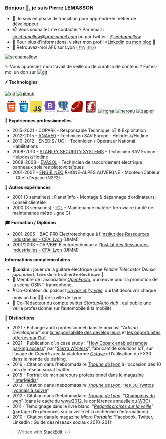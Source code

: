 ### Bonjour 👋, je suis Pierre LEMASSON

- 🔭 Je suis en phase de transition pour apprendre le métier de développeur
- 📫 Vous souhaitez me contacter ? Par email : [*sir.chamallow@protonmail.com*](mailto:sir.chamallow@protonmail.com) ou par twitter : @[*sirchamallow*](https://twitter.com/sirchamallow) 
- 📄 Pour plus d'informations, visiter mon profil *[Linkedin](https://www.linkedin.com/in/pierrelemasson/) ou [mon blog](https://sir.chamallow.com) 🔗
- 📢 Retrouvez-moi AFK sur Lyon (🇫🇷 🇪🇺)

<p align="left"> <a href="https://twitter.com/sirchamallow" target="blank"><img src="https://img.shields.io/twitter/follow/sirchamallow?logo=twitter&style=for-the-badge" alt="sirchamallow" /></a> </p>

✨ Vous appréciez mon travail de veille ou de curation de contenu ? Faites-moi un don sur <a href="https://www.paypal.com/donate?business=ADLAZ8EHH9JT4&no_recurring=0&currency_code=EUR" target="_blank" rel="noreferrer"><img src="https://user-images.githubusercontent.com/16926444/158174193-f57e1ad1-e524-4577-bd5a-958e09800376.svg" alt="git" width="100" height="30"/></a> 
</br>

**⚡ Technologies**

<a href="https://www.git.com" target="_blank" rel="noreferrer"><img src="https://user-images.githubusercontent.com/16926444/140777544-75a7b4a2-1627-41ed-9df1-df447eff4854.png" alt="git" width="90" height="30"/></a> <a href="https://www.github.com" target="_blank" rel="noreferrer"><img src="https://user-images.githubusercontent.com/16926444/140777574-2e28fadc-3a50-4203-b867-c9aa2a4d7e03.png" alt="github" width="110" height="30"/></a>

<a href="https://developer.mozilla.org/fr/docs/Learn/HTML/Introduction_to_HTML" target="_blank" rel="noreferrer"><img src="https://raw.githubusercontent.com/devicons/devicon/master/icons/html5/html5-original-wordmark.svg" alt="html5" width="40" height="40"/></a><a href="https://developer.mozilla.org/fr/docs/Learn/CSS/First_steps" target="_blank" rel="noreferrer"><img src="https://raw.githubusercontent.com/devicons/devicon/master/icons/css3/css3-original-wordmark.svg" alt="css3" width="40" height="40"/></a><a href="https://developer.mozilla.org/fr/docs/Learn/JavaScript/First_steps" target="_blank" rel="noreferrer"><img src="https://raw.githubusercontent.com/devicons/devicon/master/icons/javascript/javascript-original.svg" alt="javascript" width="40" height="40"/></a> <a href="https://getbootstrap.com" target="_blank" rel="noreferrer"> <img src="https://raw.githubusercontent.com/devicons/devicon/master/icons/bootstrap/bootstrap-plain-wordmark.svg" alt="bootstrap" width="40" height="40"/> </a> <a href="https://www.postgresql.org" target="_blank" rel="noreferrer"> <img src="https://raw.githubusercontent.com/devicons/devicon/master/icons/postgresql/postgresql-original-wordmark.svg" alt="postgresql" width="40" height="40"/></a> <a href="https://www.ruby-lang.org/en/" target="_blank" rel="noreferrer"> <img src="https://raw.githubusercontent.com/devicons/devicon/master/icons/ruby/ruby-original.svg" alt="ruby" width="40" height="40"/></a> <a href="https://rubyonrails.org" target="_blank" rel="noreferrer"> <img src="https://raw.githubusercontent.com/devicons/devicon/master/icons/rails/rails-original-wordmark.svg" alt="rails" width="40" height="40"/></a> <a href="https://www.figma.com" target="_blank" rel="noreferrer"><img src="https://www.vectorlogo.zone/logos/figma/figma-icon.svg" alt="figma" width="40" height="40"/></a> <a href="https://heroku.com" target="_blank" rel="noreferrer"> <img src="https://www.vectorlogo.zone/logos/heroku/heroku-icon.svg" alt="heroku" width="40" height="40"/></a> <a href="https://zapier.com" target="_blank" rel="noreferrer"> <img src="https://www.vectorlogo.zone/logos/zapier/zapier-icon.svg" alt="zapier" width="40" height="40"/> </a> </p>


**💼 Expériences professionnelles**

 - 2015-2021 - COPARK - Responsable Technique IoT & Exploitation
 - 2012-2015 - [ANAVEO](https://www.anaveo.fr/) - Technicien SAV Europe - Helpdesk/Hotline
 - 2010-2012 - ENEDIS / UOI - Technicien / Opérateur National Habilitations
 - 2008-2010 - [STANLEY SECURITY SYSTEMS](https://www.stanleysecurity.fr/) - Technicien SAV France - Helpdesk/Hotline
 - 2008-2008 - [EVASOL](https://www.evasol.fr/) - Technicien de raccordement électrique  panneaux solaires photovoltaïques
 - 2001-2007 - [ENGIE INEO](https://www.engie-solutions.com/fr) RHÔNE-ALPES AUVERGNE - Monteur/Câbleur – Chef d’équipe (N2P2)
  
**🤔 Autres expériences**

 - 2001 (3 semaines) : Planet’Info - Montage & dépannage d’ordinateurs; conseil clientèle
 - 2000 (3 semaines) : [TCL](https://www.tcl.fr/) - Maintenance matériel ferroviaire (unité de maintenance métro Ligne C)

**🎓 Formation / Diplômes**
- 2001-2005 - BAC PRO Électrotechnique à l'[Institut des Ressources Industrielles - CFAI Lyon](https://www.iri-lyon.com/institut-des-ressources-industrielles) (UIMM)
- 2001/2003 - CAP/BEP Électrotechnique à l'[Institut des Ressources Industrielles - CFAI Lyon](https://www.iri-lyon.com/institut-des-ressources-industrielles) (UIMM)

**Informations complémentaires**

- 🎸**Loisirs** : jouer de la guitare électrique (une *Fender Telecaster Deluxe japonaise*), faire de la trottinette électrique 🛴
- 🧐 Membre de l’association *[OpenFacto](https://openfacto.fr/)*, qui œuvre pour la promotion de la scène OSINT francophone.
- 🎙️ Co-Créateur du podcast *[Un bar et j’y vais](https://unbaretjyvais.eu/)*, qui fait découvrir chaque mois un bar 🍻🍷 de la ville de Lyon
- 🚗 Co-Rédacteur du compte twitter *[StartupAuto.club](https://twitter.com/startupautoclub)* , qui publie une veille professionnel sur l’automobile & la mobilité

**📄 Distinctions**

- 2021 - Echange audio professionnel dans le podcast "*Artisan Développeur*" sur [la responsabilité des développeurs](https://podcast.ausha.co/artisan-developpeur/la-responsabilite-des-developpeurs-avec-pierre-lemasson) et [les opportunités offertes par l'IoT](https://podcast.ausha.co/artisan-developpeur/les-opportunites-offertes-par-l-iot-avec-pierre-lemasson)
- 2021 - Publication d’un case study : "[How Copark enabled remote parking access](https://www.sierrawireless.com/resources/case-study/octave-enables-remote-parking-access/)" par "*[Sierra Wireless](https://www.sierrawireless.com)*", fabricant de solutions IoT, sur l’usage de *Copark* avec la plateforme *[Octave](https://www.sierrawireless.com/octave/)* et l’utilisation du FX30 dans le monde du parking.
- 2016 - Citation dans l’hebdomadaire *[Tribune de Lyon](https://tribunedelyon.fr/)* à l'occasion des 10 ans de réseau social Twitter
- 2015 - Portrait de mon parcours professionnel dans le magazine "[InterMédia](https://web.archive.org/web/20191130000342/http://www.intermedia.fr/)"
- 2013 - Citation dans l’hebdomadaire *[Tribune de Lyon](https://tribunedelyon.fr/)*: "[les 30 Twittos lyonnais à suivre](https://tribunedelyon.fr/2013/01/14/societe-les-30-twittos-lyonnais-a-suivre/)"
- 2012 - Citation dans l’hebdomadaire *[Tribune de Lyon](https://tribunedelyon.fr/)*: "[Champions du web](https://tribunedelyon.fr/2012/04/09/les-lyonnais-qui-revolutionnent-linternet/)" (dans le cadre du [www2012](https://www2012.universite-lyon.fr/), la conférence annuelle du [W3C](https://www.w3.org/))
- 2011 - Témoignage dans le livre blanc: "*[Regards croisés sur la veille](https://www.enssib.fr/bibliotheque-numerique/notices/49487-regards-croises-sur-la-veille)*" (partage d’expériences sur la veille et la recherche d’informations)
- 2010 - Citation dans le magazine *Micro Portable*: "Facebook, Twitter, LinkedIn : Guide des réseaux sociaux 2010-2011″ 

> Written with [StackEdit](https://stackedit.io). /-)

<!-- **sirchamallow/sirchamallow** is a ✨ _special_ ✨ repository because its `README.md` (this file) appears on your GitHub profile.
